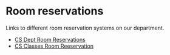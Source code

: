 # Room reservations

Links to different room reservation systems on our department.

- [CS Dept Room Reservations](https://cs.ucsb.edu/index.php/information-for/room-schedules-reservations)
- [CS Classes Room Reeservation](https://ucsb-cs-open-lab.github.io/signup)